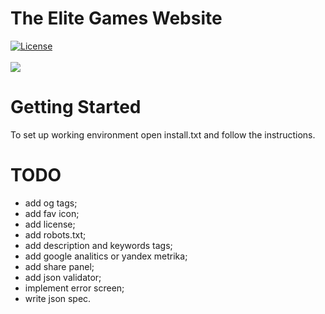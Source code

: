 # The Elite Games Website
<a href="http://opensource.org/licenses/MIT"><img src="https://camo.githubusercontent.com/576f25c78e59902f0c6ccfff81f0448ef660e90d/687474703a2f2f696d672e736869656c64732e696f2f62616467652f4c6963656e73652d4d49542d626c75652e737667" alt="License" data-canonical-src="http://img.shields.io/badge/License-MIT-blue.svg" style="max-width:100%;"></a>
<br><br>
![](https://raw.githubusercontent.com/VadimCpp/theelitegames.lc/master/src/img/theEliteGames.jpg)
# Getting Started
To set up working environment open install.txt and follow the instructions.
# TODO
- add og tags;
- add fav icon;
- add license;
- add robots.txt;
- add description and keywords tags;
- add google analitics or yandex metrika;
- add share panel;
- add json validator;
- implement error screen;
- write json spec.

